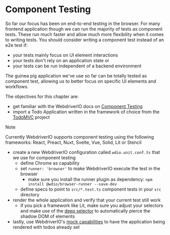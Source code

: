 Component Testing
=================

So far our focus has been on end-to-end testing in the browser. For many frontend application though we can run the majority of tests as component tests. These run much faster and allow much more flexibility when it comes to writing tests. You should consider writing a component test instead of an e2e test if:

- your tests mainly focus on UI element interactions
- your tests don't rely on an application state or
- your tests can be run independent of a backend environment

The guinea pig application we've use so far can be totally tested as component test, allowing us to better focus on specific UI elements and workflows.

The objectives for this chapter are:

- get familiar with the WebdriverIO docs on [Component Testing](https://webdriver.io/docs/component-testing)
- import a Todo Application written in the framework of choice from the [TodoMVC](https://github.com/tastejs/todomvc/tree/master/examples) project

> [!NOTE]
> Currently WebdriverIO supports component testing using the following frameworks:
> React, Preact, Nuxt, Svelte, Vue, Solid, Lit or Stencil

- create a new WebdriverIO configuration called `wdio.unit.conf.ts` that we use for component testing
  - define Chrome as capability
  - set `runner: 'browser'` to make WebdriverIO execute the test in the browser
    - make sure you install the runner plugin as dependency: `npm install @wdio/browser-runner --save-dev`
  - define specs to point to `src/*.test.ts` component tests in your `src` directory
- render the whole application and verify that your current test still work
  - if you pick a framework like Lit, make sure you adjust your selectors and make use of the [deep selector](https://webdriver.io/docs/selectors#deep-selectors) to automatically pierce the shadow DOM of elements
- lastly, use WebdriverIO's [mock capabilities](https://webdriver.io/docs/component-testing/mocking) to have the application being rendered with todos already set

